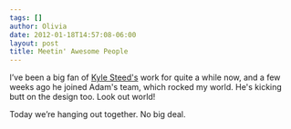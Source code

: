 ```yaml
---
tags: []
author: Olivia
date: 2012-01-18T14:57:08-06:00
layout: post
title: Meetin' Awesome People
---
```


I’ve been a big fan of [Kyle Steed's](http://kylesteed.com/) work for quite a while now, and a few weeks ago he joined Adam's team, which rocked my world. He's kicking butt on the design too. Look out world! 

Today we’re hanging out together. No big deal. 
